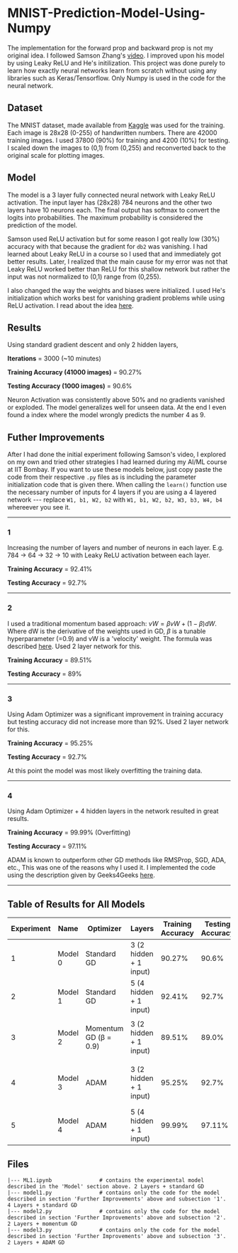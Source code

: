# MNIST-Prediction-Model-Using-Numpy

The implementation for the forward prop and backward prop is not my original idea. I followed Samson Zhang's [video](https://www.youtube.com/watch?v=w8yWXqWQYmU). I improved upon his model by using Leaky ReLU and He's initilization. This project was done purely to learn how exactly neural networks learn from scratch without using any libraries such as Keras/Tensorflow. Only Numpy is used in the code for the neural network.

## Dataset

The MNIST dataset, made available from [Kaggle](https://www.kaggle.com/c/digit-recognizer/data) was used for the training. Each image is 28x28 (0-255) of handwritten numbers. There are 42000 training images. I used 37800 (90%) for training and 4200 (10%) for testing. I scaled down the images to (0,1) from (0,255) and reconverted back to the original scale for plotting images. 

## Model

The model is a 3 layer fully connected neural network with Leaky ReLU activation. The input layer has (28x28) 784 neurons and the other two layers have 10 neurons each. The final output has softmax to convert the logits into probabilities. The maximum probability is considered the prediction of the model. 

Samson used ReLU activation but for some reason I got really low (30%) accuracy with that because the gradient for `db2` was vanishing. I had learned about Leaky ReLU in a course so I used that and immediately got better results. Later, I realized that the main cause for my error was not that Leaky ReLU worked better than ReLU for this shallow network but rather the input was not normalized to (0,1) range from (0,255).

I also changed the way the weights and biases were initialized. I used He's initialization which works best for vanishing gradient problems while using ReLU activation. I read about the idea [here](https://www.geeksforgeeks.org/kaiming-initialization-in-deep-learning/). 

## Results

Using standard gradient descent and only 2 hidden layers, 

**Iterations** = 3000 (~10 minutes)

**Training Accuracy (41000 images)** = 90.27%

**Testing Accuracy (1000 images)** = 90.6%

Neuron Activation was consistently above 50% and no gradients vanished or exploded. The model generalizes well for unseen data. At the end I even found a index where the model wrongly predicts the number 4 as 9. 

## Futher Improvements

After I had done the initial experiment following Samson's video, I explored on my own and tried other strategies I had learned during my AI/ML course at IIT Bombay. If you want to use these models below, just copy paste the code from their respective `.py` files as is including the parameter initialization code that is given there. When calling the `learn()` function use the necessary number of inputs for 4 layers if you are using a 4 layered network --- replace `W1, b1, W2, b2` with `W1, b1, W2, b2, W3, b3, W4, b4` whereever you see it.

---

### 1 
Increasing the number of layers and number of neurons in each layer. E.g. 784 -> 64 -> 32 -> 10 with Leaky ReLU activation between each layer.

**Training Accuracy** = 92.41%

**Testing Accuracy** = 92.7%

---

### 2
I used a traditional momentum based approach: $vW = \beta vW + (1-\beta)dW$. Where dW is the derivative of the weights used in GD, $\beta$ is a tunable hyperparameter (=0.9) and vW is a 'velocity' weight. The formula was described [here](https://www.geeksforgeeks.org/ml-momentum-based-gradient-optimizer-introduction/). Used 2 layer network for this.

**Training Accuracy** = 89.51%

**Testing Accuracy** = 89%

---

### 3
Using Adam Optimizer was a significant improvement in training accuracy but testing accuracy did not increase more than 92%. Used 2 layer network for this.

**Training Accuracy** = 95.25%

**Testing Accuracy** = 92.7%

At this point the model was most likely overfitting the training data.

---

### 4
Using Adam Optimizer + 4 hidden layers in the network resulted in great results. 

**Training Accuracy** = 99.99% (Overfitting)

**Testing Accuracy** = 97.11%

ADAM is known to outperform other GD methods like RMSProp, SGD, ADA, etc., This was one of the reasons why I used it. I implemented the code using the description given by Geeks4Geeks [here](https://www.geeksforgeeks.org/adam-optimizer/). 

---

## Table of Results for All Models

| Experiment | Name | Optimizer | Layers | Training Accuracy | Testing Accuracy | Notes |
|------------|---------------|-----------|--------|-------------------|------------------|-------|
| 1 | Model 0 | Standard GD | 3 (2 hidden + 1 input) | 90.27% | 90.6% | Naive implementation serves as baseline |
| 2 | Model 1 | Standard GD | 5 (4 hidden + 1 input) | 92.41% | 92.7% | Improved depth & non-linearity helped generalization |
| 3 | Model 2 | Momentum GD (β = 0.9) | 3 (2 hidden + 1 input) | 89.51% | 89.0% | Classical momentum update: `vW = β*vW + (1−β)*dW` |
| 4 | Model 3 | ADAM | 3 (2 hidden + 1 input) | 95.25% | 92.7% | Stronger convergence but slight overfitting observed |
| 5 | Model 4 | ADAM | 5 (4 hidden + 1 input) | 99.99% | 97.11% | Best performance; Overfitted on Training Data |

## Files
```plaintext
|--- ML1.ipynb               # contains the experimental model described in the 'Model' section above. 2 Layers + standard GD
|--- model1.py               # contains only the code for the model described in section 'Further Improvements' above and subsection '1'. 4 Layers + standard GD
|--- model2.py               # contains only the code for the model described in section 'Further Improvements' above and subsection '2'. 2 Layers + momentum GD
|--- model3.py               # contains only the code for the model described in section 'Further Improvements' above and subsection '3'. 2 Layers + ADAM GD
```
